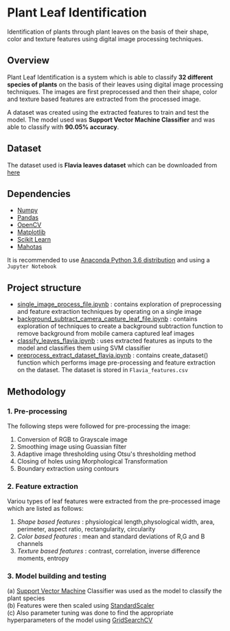 # Plant Leaf Identification

Identification of plants through plant leaves on the basis of their shape, color and texture features using digital image processing techniques.

## Overview

Plant Leaf Identification is a system which is able to classify **32 different species of plants** on the basis of their leaves using digital image processing techniques. The images are first preprocessed and then their shape, color and texture based features are extracted from the processed image.

A dataset was created using the extracted features to train and test the model. The model used was **Support Vector Machine Classifier** and was able to classify with **90.05% accuracy**. 

## Dataset

The dataset used is **Flavia leaves dataset** which can be downloaded from [here](http://flavia.sourceforge.net)

## Dependencies

* [Numpy](http://www.numpy.org)
* [Pandas](https://pandas.pydata.org)
* [OpenCV](https://opencv.org)
* [Matplotlib](https://matplotlib.org)
* [Scikit Learn](http://scikit-learn.org/)
* [Mahotas](http://mahotas.readthedocs.io/en/latest/)

It is recommended to use [Anaconda Python 3.6 distribution](https://www.anaconda.com) and using a `Jupyter Notebook`


## Project structure

* [single_image_process_file.ipynb](single_image_process_file.ipynb) : contains exploration of preprocessing and feature extraction techniques by operating on a single image
* [background_subtract_camera_capture_leaf_file.ipynb](background_subtract_camera_capture_leaf_file.ipynb) : contains exploration of techniques to create a background subtraction function to remove background from mobile camera captured leaf images
* [classify_leaves_flavia.ipynb](Flavia%20py%20files/classify_leaves_flavia.ipynb) : uses extracted features as inputs to the model and classifies them using SVM classifier
* [preprocess_extract_dataset_flavia.ipynb](Flavia%20py%20files/preprocess_extract_dataset_flavia.ipynb) : contains create_dataset() function which performs image pre-processing and feature extraction on the dataset. The dataset is stored in `Flavia_features.csv`

## Methodology

### 1. Pre-processing

The following steps were followed for pre-processing the image:

  1. Conversion of RGB to Grayscale image
  2. Smoothing image using Guassian filter
  3. Adaptive image thresholding using Otsu's thresholding method
  4. Closing of holes using Morphological Transformation
  5. Boundary extraction using contours

### 2. Feature extraction

Variou types of leaf features were extracted from the pre-processed image which are listed as follows:

  1. *Shape based features* : physiological length,physological width, area, perimeter, aspect ratio, rectangularity, circularity
  2. *Color based features* : mean and standard deviations of R,G and B channels
  3. *Texture based features* : contrast, correlation, inverse difference moments, entropy
  
### 3. Model building and testing

  (a) [Support Vector Machine](http://scikit-learn.org/stable/modules/svm.html) Classifier was used as the model to classify the plant species <br>
  (b) Features were then scaled using [StandardScaler](http://scikit-learn.org/stable/modules/generated/sklearn.preprocessing.StandardScaler.html)<br>
  (c) Also parameter tuning was done to find the appropriate hyperparameters of the model using [GridSearchCV](http://scikit-learn.org/stable/modules/generated/sklearn.model_selection.GridSearchCV.html)
